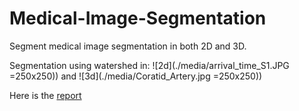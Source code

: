 # Medical-Image-Segmentation

Segment medical image segmentation in both 2D and 3D.

Segmentation using watershed in:
![2d](./media/arrival_time_S1.JPG =250x250))
and 
![3d](./media/Coratid_Artery.jpg =250x250))


Here is the [report](./media/report.pdf) 